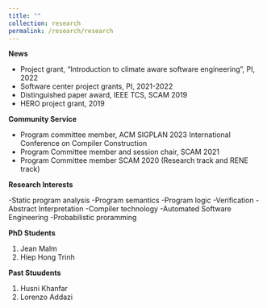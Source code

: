 ```yaml
---
title: ""
collection: research
permalink: /research/research
---
```


**News**
- Project grant, “Introduction to climate aware software engineering”, PI, 2022 
- Software center project grants, PI, 2021-2022
- Distinguished paper award, IEEE TCS, SCAM 2019
- HERO project grant, 2019

**Community Service**
- Program committee member, ACM SIGPLAN 2023 International Conference on Compiler Construction
- Program Committee member and session chair, SCAM 2021
- Program Committee member SCAM 2020 (Research track and RENE track)

**Research Interests**

-Static program analysis
-Program semantics
-Program logic
-Verification
-Abstract Interpretation
-Compiler technology
-Automated Software Engineering
-Probabilistic proramming

**PhD Students**
1. Jean Malm
2. Hiep Hong Trinh

**Past Stuudents**
1. Husni Khanfar
2. Lorenzo Addazi

